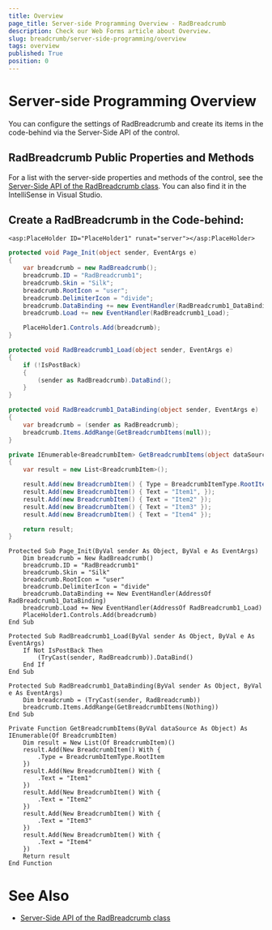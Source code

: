 ```yaml
---
title: Overview
page_title: Server-side Programming Overview - RadBreadcrumb
description: Check our Web Forms article about Overview.
slug: breadcrumb/server-side-programming/overview
tags: overview
published: True
position: 0
---
```


# Server-side Programming Overview

You can configure the settings of RadBreadcrumb and create its items in the code-behind via the Server-Side API of the control.

## RadBreadcrumb Public Properties and Methods

For a list with the server-side properties and methods of the control, see the [Server-Side API of the RadBreadcrumb class](https://docs.telerik.com/devtools/aspnet-ajax/api/server/Telerik.Web.UI/RadBreadcrumb). You can also find it in the IntelliSense in Visual Studio.

## Create a RadBreadcrumb in the Code-behind:

````ASP.NET
<asp:PlaceHolder ID="PlaceHolder1" runat="server"></asp:PlaceHolder>
````

````C#
protected void Page_Init(object sender, EventArgs e)
{
    var breadcrumb = new RadBreadcrumb();
    breadcrumb.ID = "RadBreadcrumb1";
    breadcrumb.Skin = "Silk";
    breadcrumb.RootIcon = "user";
    breadcrumb.DelimiterIcon = "divide";
    breadcrumb.DataBinding += new EventHandler(RadBreadcrumb1_DataBinding);
    breadcrumb.Load += new EventHandler(RadBreadcrumb1_Load);

    PlaceHolder1.Controls.Add(breadcrumb);
}

protected void RadBreadcrumb1_Load(object sender, EventArgs e)
{
    if (!IsPostBack)
    {
        (sender as RadBreadcrumb).DataBind();
    }
}

protected void RadBreadcrumb1_DataBinding(object sender, EventArgs e)
{
    var breadcrumb = (sender as RadBreadcrumb);
    breadcrumb.Items.AddRange(GetBreadcrumbItems(null));
}

private IEnumerable<BreadcrumbItem> GetBreadcrumbItems(object dataSource)
{
    var result = new List<BreadcrumbItem>();

    result.Add(new BreadcrumbItem() { Type = BreadcrumbItemType.RootItem });
    result.Add(new BreadcrumbItem() { Text = "Item1", });
    result.Add(new BreadcrumbItem() { Text = "Item2" });
    result.Add(new BreadcrumbItem() { Text = "Item3" });
    result.Add(new BreadcrumbItem() { Text = "Item4" });

    return result;
}
````
````VB
Protected Sub Page_Init(ByVal sender As Object, ByVal e As EventArgs)
    Dim breadcrumb = New RadBreadcrumb()
    breadcrumb.ID = "RadBreadcrumb1"
    breadcrumb.Skin = "Silk"
    breadcrumb.RootIcon = "user"
    breadcrumb.DelimiterIcon = "divide"
    breadcrumb.DataBinding += New EventHandler(AddressOf RadBreadcrumb1_DataBinding)
    breadcrumb.Load += New EventHandler(AddressOf RadBreadcrumb1_Load)
    PlaceHolder1.Controls.Add(breadcrumb)
End Sub

Protected Sub RadBreadcrumb1_Load(ByVal sender As Object, ByVal e As EventArgs)
    If Not IsPostBack Then
        (TryCast(sender, RadBreadcrumb)).DataBind()
    End If
End Sub

Protected Sub RadBreadcrumb1_DataBinding(ByVal sender As Object, ByVal e As EventArgs)
    Dim breadcrumb = (TryCast(sender, RadBreadcrumb))
    breadcrumb.Items.AddRange(GetBreadcrumbItems(Nothing))
End Sub

Private Function GetBreadcrumbItems(ByVal dataSource As Object) As IEnumerable(Of BreadcrumbItem)
    Dim result = New List(Of BreadcrumbItem)()
    result.Add(New BreadcrumbItem() With {
        .Type = BreadcrumbItemType.RootItem
    })
    result.Add(New BreadcrumbItem() With {
        .Text = "Item1"
    })
    result.Add(New BreadcrumbItem() With {
        .Text = "Item2"
    })
    result.Add(New BreadcrumbItem() With {
        .Text = "Item3"
    })
    result.Add(New BreadcrumbItem() With {
        .Text = "Item4"
    })
    Return result
End Function
````
 

# See Also

 * [Server-Side API of the RadBreadcrumb class](https://docs.telerik.com/devtools/aspnet-ajax/api/server/Telerik.Web.UI/RadBreadcrumb)
 


